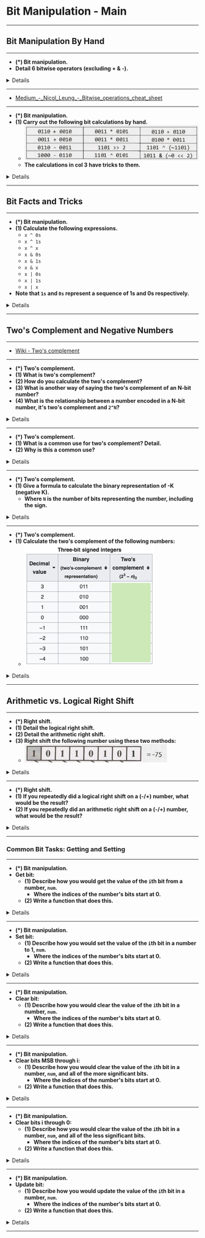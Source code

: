 # Bit Manipulation - Main

---

## Bit Manipulation By Hand

---

- __(*) Bit manipulation.__
- __Detail 6 bitwise operators (excluding + & -).__

<details>

- ![](./bitwiseOperators.png)

</details>

---

- [Medium\_-\_Nicol\_Leung\_-\_Bitwise\_operations\_cheat\_sheet](./Medium_-_Nicol_Leung_-_Bitwise_operations_cheat_sheet.pdf)

---

- __(*) Bit manipulation.__
- __(1) Carry out the following bit calculations by hand.__
    - ![](./bitCalculationsByHand.png)
    - __The calculations in col 3 have tricks to them.__

<details>

- (1)
    - Line 1: 1000, 1111, 1100
    - Line 2: 0101, 1001, 1100
    - Line 3: 0011, 0011, 1111
    - Line 4: 0010, 1000, 1000
    - ![](./bitManipulationByHandTricks.png)

</details>

---

## Bit Facts and Tricks

---

- __(*) Bit manipulation.__
- __(1) Calculate the following expressions.__
    - `x ^ 0s`
    - `x ^ 1s`
    - `x ^ x`
    - `x & 0s`
    - `x & 1s`
    - `x & x`
    - `x | 0s`
    - `x | 1s`
    - `x | x`
- __Note that `1s` and `0s` represent a sequence of 1s and 0s respectively.__

<details>

- (1)
    - `x ^ 0s = x`
    - `x ^ 1s = ~x`
    - `x ^ x = 0`
    - `x & 0s = 0`
    - `x & 1s = x`
    - `x & x = x`
    - `x | 0s = x`
    - `x | 1s = 1s`
    - `x | x = x`

</details>

---

## Two's Complement and Negative Numbers

---

- [Wiki - Two's complement](https://en.wikipedia.org/wiki/Two%27s_complement)

---

- __(*) Two's complement.__
- __(1) What is two's complement?__
- __(2) How do you calculate the two's complement?__
- __(3) What is another way of saying the two's complement of an N-bit number?__
- __(4) What is the relationship between a number encoded in a N-bit number, it's two's complement and `2^N`?__

<details>

- (1) Two's complement is a mathematical operation on binary numbers.
- (2) The two's complement is calculated by inverting the bits of a number and adding one.
- (3) The complement of the number with respect to `2^N`.
- (4) An N-bit number + it's two's complement with respect to `2^N` = `2^N`.

</details>

---

- __(*) Two's complement.__
- __(1) What is a common use for two's complement? Detail.__
- __(2) Why is this a common use?__

<details>

- (1) Two's complement is commonly used in computing as a method of signed number representation.
    - Here the signed number consists of 1 sign bit and a number of value bits.
    - A positive number contains a 0 in the sign bit and the (binary representation of the) number in the value bits.
    - A negative number contains a 1 in the sign bit and the two's complement of the absolute of the number in the value bits.
    - If the number of bits used for the number's value is `N`, the two's complement is calculated with respect to `2^N`. The sign bit is not considered when calculating the two's complement.
- (2)  Two's complement has the advantage that the fundamental arithmetic operations of addition, subtraction, and multiplication are identical to those for unsigned binary numbers (as long as the inputs are represented in the same number of bits - as the output, and any overflow beyond those bits is discarded from the result).

</details>

---

- __(*) Two's complement.__
- __(1) Give a formula to calculate the binary representation of -K (negative K).__
    - __Where `N` is the number of bits representing the number, including the sign.__

<details>

- (1) `concat(1, 2^(N-1) - K)`

</details>

---

- __(*) Two's complement.__
- __(1) Calculate the two's complement of the following numbers:__
    - ![](twosComplement_question.png)

<details>

- (1) ![](twosComplement_answer.png)
- Note that 4 and -4 have the same binary values.

</details>

---

## Arithmetic vs. Logical Right Shift

---

- __(*) Right shift.__
- __(1) Detail the logical right shift.__
- __(2) Detail the arithmetic right shift.__
- __(3) Right shift the following number using these two methods:__
    - ![](./numberToRightShift.png)

<details>

- (1) Logical right shift:
    - Shifts all the bits to the right, including the sign bit.
    - A `0` is put into the sign bit / the most significant bit.
    - Operator: `>>>`.
    - ![](./numberToRightShift_logical.png)
- (2) Arithmetic right shift:
    - Shifts all the bits to the right, including the sign bit.
    - Puts the same bit in the sign bit as was there before.
    - This has the effect of (roughly) dividing by two (for both positive and negative numbers).
    - Operator: `>>`.
    - ![](./numberToRightShift_arithmetic.png)
- (3) See above.

</details>

---

- __(*) Right shift.__
- __(1) If you repeatedly did a logical right shift on a (-/+) number, what would be the result?__
- __(2) If you repeatedly did an arithmetic right shift on a (-/+) number, what would be the result?__

<details>

- (1) 0. As as we are shifting a zero into the most significant bit repeatedly.
- (2) -1. As as we are shifting a one into the most significant bit repeatedly.
    - A sequence of all 1s in a (signed) integer represents -1.

</details>

---

### Common Bit Tasks: Getting and Setting

---

- __(*) Bit manipulation.__
- __Get bit:__
    - __(1) Describe how you would get the value of the `i`th bit from a number, `num`.__
        - __Where the indices of the number's bits start at 0.__
    - __(2) Write a function that does this.__

<details>

- (1):
    - Shift the number 1 to the left i times.
    - AND this with `num`.
    - Compare this with `0`.
- (2):
    - ![](getBit.png)

</details>

---

- __(*) Bit manipulation.__
- __Set bit:__
    - __(1) Describe how you would set the value of the `i`th bit in a number to 1, `num`.__
        - __Where the indices of the number's bits start at 0.__
    - __(2) Write a function that does this.__

<details>

- (1):
    - Shift the number 1 to the left i times.
    - OR this with `num`.
- (2):
    - ![](setBit.png)

</details>

---

- __(*) Bit manipulation.__
- __Clear bit:__
    - __(1) Describe how you would clear the value of the `i`th bit in a number, `num`.__
        - __Where the indices of the number's bits start at 0.__
    - __(2) Write a function that does this.__

<details>

- (1):
    - Shift the number 1 to the left i times.
    - Negate this number (this will be the mask).
    - AND this with `num`.
- (2):
    - ![](clearBit.png)

</details>

---

- __(*) Bit manipulation.__
- __Clear bits MSB through i:__
    - __(1) Describe how you would clear the value of the `i`th bit in a number, `num`, and all of the more significant bits.__
        - __Where the indices of the number's bits start at 0.__
    - __(2) Write a function that does this.__

<details>

- (1):
    - Create a mask with a 1 in the ith bit.
    - Subtract 1 from this mask to give a number with 1s below the ith bit.
    - AND this with `num`.
- (2):
    - ![](clearBit_msbThroughI.png)

</details>

---

- __(*) Bit manipulation.__
- __Clear bits i through 0:__
    - __(1) Describe how you would clear the value of the `i`th bit in a number, `num`, and all of the less significant bits.__
        - __Where the indices of the number's bits start at 0.__
    - __(2) Write a function that does this.__

<details>

- (1):
    - Create a mask with a value of -1, i.e. all 1s.
    - Shift the mask left by `i + 1`.
    - AND this with `num`.
- (2):
    - ![](clearBit_iThrough0.png)

</details>

---

- __(*) Bit manipulation.__
- __Update bit:__
    - __(1) Describe how you would update the value of the `i`th bit in a number, `num`.__
        - __Where the indices of the number's bits start at 0.__
    - __(2) Write a function that does this.__

<details>

- (1):
    - Use a mask to clear the ith bit.
    - Shift the intended value left by i bits.
    - OR the two together.
- (2):
    - ![](updateBit.png)

</details>

---